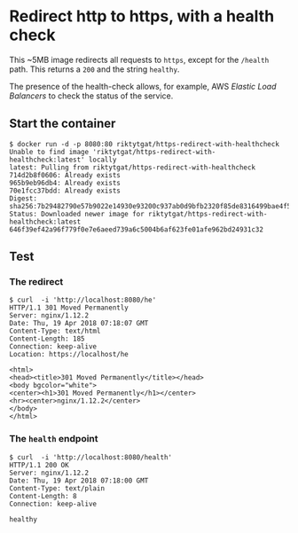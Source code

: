 # Redirect http to https, with a health check

This ~5MB image redirects all requests to `https`, except for the `/health` path. This returns a `200` and the string `healthy`.

The presence of the health-check allows, for example, AWS _Elastic Load Balancers_ to check the status of the service.

## Start the container

```
$ docker run -d -p 8080:80 riktytgat/https-redirect-with-healthcheck
Unable to find image 'riktytgat/https-redirect-with-healthcheck:latest' locally
latest: Pulling from riktytgat/https-redirect-with-healthcheck
714d2b8f0606: Already exists
965b9eb96db4: Already exists
70e1fcc37bdd: Already exists
Digest: sha256:7b29482790e57b9022e14930e93200c937ab0d9bfb2320f85de8316499bae4f5
Status: Downloaded newer image for riktytgat/https-redirect-with-healthcheck:latest
646f39ef42a96f779f0e7e6aeed739a6c5004b6af623fe01afe962bd24931c32
```

## Test

### The redirect

```
$ curl  -i 'http://localhost:8080/he'
HTTP/1.1 301 Moved Permanently
Server: nginx/1.12.2
Date: Thu, 19 Apr 2018 07:18:07 GMT
Content-Type: text/html
Content-Length: 185
Connection: keep-alive
Location: https://localhost/he

<html>
<head><title>301 Moved Permanently</title></head>
<body bgcolor="white">
<center><h1>301 Moved Permanently</h1></center>
<hr><center>nginx/1.12.2</center>
</body>
</html>
```

### The `health` endpoint

```
$ curl  -i 'http://localhost:8080/health'
HTTP/1.1 200 OK
Server: nginx/1.12.2
Date: Thu, 19 Apr 2018 07:18:00 GMT
Content-Type: text/plain
Content-Length: 8
Connection: keep-alive

healthy
```
